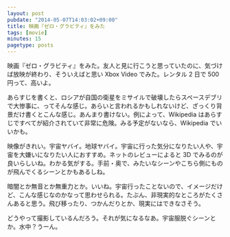 ```yaml
---
layout: post
pubdate: "2014-05-07T14:03:02+09:00"
title: 映画『ゼロ・グラビティ』をみた
tags: [movie]
minutes: 15
pagetype: posts
---
```

映画『ゼロ・グラビティ』をみた。友人と見に行こうと思っていたのに、気づけば放映が終わり、そういえばと思い Xbox Video でみた。レンタル 2 日で 500 円って、高いよ。

あらすじを書くと、ロシアが自国の衛星をミサイルで破壊したらスペースデブリで大惨事に、ってそんな感じ。あらいと言われるかもしれないけど、ざっくり背景だけ書くとこんな感じ。あんまり書けない。例によって、Wikipedia はあらすじですべてが紹介されていて非常に危険。みる予定がないなら、Wikipedia でいいかも。

映像がきれい。宇宙ヤバイ。地球ヤバイ。宇宙に行った気分になりたい人や、宇宙を大嫌いになりたい人におすすめ。ネットのレビューによると 3D でみるのが良いらしいね。わかる気がする。手前・奥で、みたいなシーンやこちら側にものが飛んでくるシーンとかもあるしね。

暗闇とか無音とか無重力とか。いいね。宇宙行ったことないので、イメージだけど、こんな感じなのかなって思わせられる。たぶん、非現実的なところがたくさんあると思う。飛び移ったり、つかんだりとか、現実にはできなさそう。

どうやって撮影しているんだろう。それが気になるなあ。宇宙服脱ぐシーンとか。水中？うーん。
